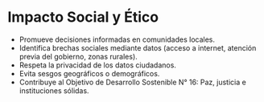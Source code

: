 # Impacto Social y Ético

- Promueve decisiones informadas en comunidades locales.
- Identifica brechas sociales mediante datos (acceso a internet, atención previa del gobierno, zonas rurales).
- Respeta la privacidad de los datos ciudadanos.
- Evita sesgos geográficos o demográficos.
- Contribuye al Objetivo de Desarrollo Sostenible N° 16: Paz, justicia e instituciones sólidas.
